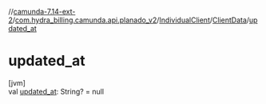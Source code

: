 //[camunda-7.14-ext-2](../../../../index.md)/[com.hydra_billing.camunda.api.planado_v2](../../index.md)/[IndividualClient](../index.md)/[ClientData](index.md)/[updated_at](updated_at.md)

# updated_at

[jvm]\
val [updated_at](updated_at.md): String? = null
